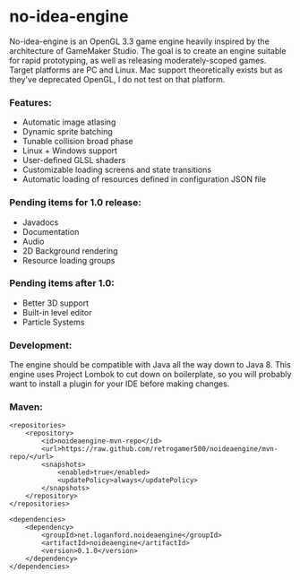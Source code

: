 # no-idea-engine
No-idea-engine is an OpenGL 3.3 game engine heavily inspired by the architecture of GameMaker Studio. The goal is to create an engine suitable for rapid prototyping, as well as releasing moderately-scoped games. Target platforms are PC and Linux. Mac support theoretically exists but as they've deprecated OpenGL, I do not test on that platform.

### Features:
* Automatic image atlasing
* Dynamic sprite batching
* Tunable collision broad phase
* Linux + Windows support
* User-defined GLSL shaders
* Customizable loading screens and state transitions
* Automatic loading of resources defined in configuration JSON file

### Pending items for 1.0 release:
* Javadocs
* Documentation
* Audio
* 2D Background rendering
* Resource loading groups

### Pending items after 1.0:
* Better 3D support
* Built-in level editor
* Particle Systems

### Development:

The engine should be compatible with Java all the way down to Java 8. This engine uses Project Lombok to cut down on boilerplate, so you will probably want to install a plugin for your IDE before making changes.

### Maven:
```
<repositories>
    <repository>
        <id>noideaengine-mvn-repo</id>
        <url>https://raw.github.com/retrogamer500/noideaengine/mvn-repo/</url>
        <snapshots>
            <enabled>true</enabled>
            <updatePolicy>always</updatePolicy>
        </snapshots>
    </repository>
</repositories>

<dependencies>
    <dependency>
        <groupId>net.loganford.noideaengine</groupId>
        <artifactId>noideaengine</artifactId>
        <version>0.1.0</version>
    </dependency>
</dependencies>
```
